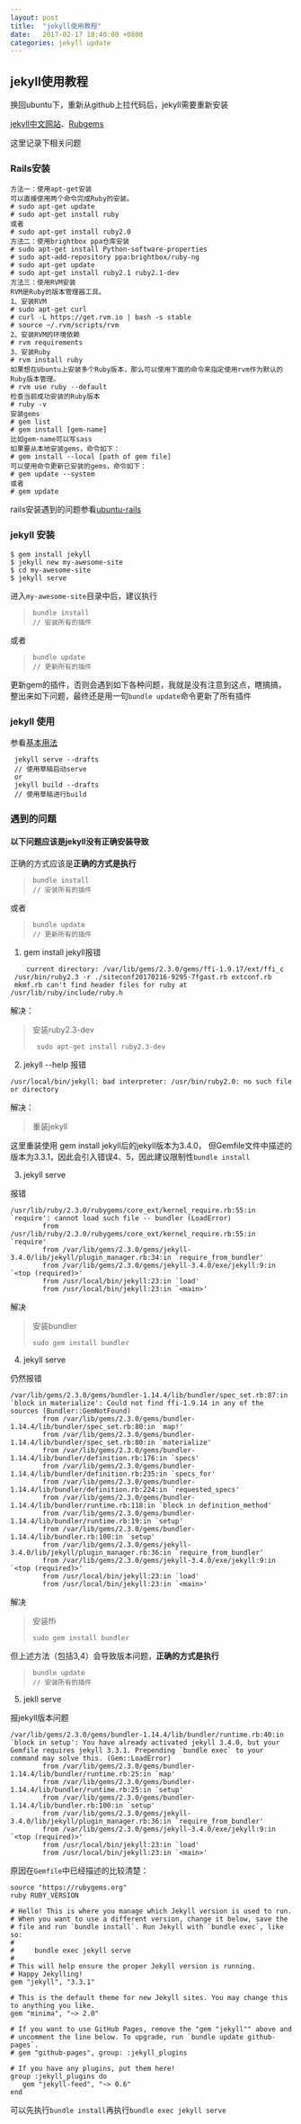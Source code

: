 ```yaml
---
layout: post
title:  "jekyll使用教程"
date:   2017-02-17 10:40:00 +0800
categories: jekyll update
---
```


## jekyll使用教程

换回ubuntu下，重新从github上拉代码后，jekyll需要重新安装

[jekyll中文网站][jekyll.com.cn]、[Rubgems][rubgems]

这里记录下相关问题

### Rails安装

```
方法一：使用apt-get安装
可以直接使用两个命令完成Ruby的安装。
# sudo apt-get update
# sudo apt-get install ruby
或者
# sudo apt-get install ruby2.0
方法二：使用brightbox ppa仓库安装
# sudo apt-get install Python-software-properties
# sudo apt-add-repository ppa:brightbox/ruby-ng
# sudo apt-get update
# sudo apt-get install ruby2.1 ruby2.1-dev
方法三：使用RVM安装
RVM是Ruby的版本管理器工具。
1、安装RVM
# sudo apt-get curl
# curl -L https://get.rvm.io | bash -s stable
# source ~/.rvm/scripts/rvm
2、安装RVM的环境依赖
# rvm requirements
3、安装Ruby
# rvm install ruby
如果想在Ubuntu上安装多个Ruby版本，那么可以使用下面的命令来指定使用rvm作为默认的Ruby版本管理。
# rvm use ruby --default
检查当前成功安装的Ruby版本
# ruby -v
安装gems
# gem list
# gem install [gem-name]
比如gem-name可以写sass
如果要从本地安装gems，命令如下：
# gem install --local [path of gem file]
可以使用命令更新已安装的gems，命令如下：
# gem update --system
或者
# gem update
```
rails安装遇到的问题参看[ubuntu-rails][ubuntu-rails]

### jekyll 安装

```
$ gem install jekyll
$ jekyll new my-awesome-site
$ cd my-awesome-site
$ jekyll serve
```

进入`my-awesome-site`目录中后，建议执行

> ```
> bundle install
> // 安装所有的插件
> ```
或者
> ```
> bundle update
> // 更新所有的插件
> ```

更新gem的插件，否则会遇到如下各种问题，我就是没有注意到这点，瞎搞搞，整出来如下问题，最终还是用一句`bundle update`命令更新了所有插件

### jekyll 使用

参看[基本用法][jekyll.com.cn.usage]

```
 jekyll serve --drafts
 // 使用草稿启动serve
 or
 jekyll build --drafts
 // 使用草稿进行build
```

### 遇到的问题

#### 以下问题应该是jekyll没有正确安装导致

正确的方式应该是**正确的方式是执行**
> ```
> bundle install
> // 安装所有的插件
> ```
或者
> ```
> bundle update
> // 更新所有的插件
> ```

1. gem install jekyll报错

```
    current directory: /var/lib/gems/2.3.0/gems/ffi-1.9.17/ext/ffi_c
 /usr/bin/ruby2.3 -r ./siteconf20170216-9295-7fgast.rb extconf.rb
 mkmf.rb can't find header files for ruby at /usr/lib/ruby/include/ruby.h
```

解决：
> 安装ruby2.3-dev
> ```
>  sudo apt-get install ruby2.3-dev
> ```

2. jekyll --help 报错

```
/usr/local/bin/jekyll: bad interpreter: /usr/bin/ruby2.0: no such file or directory
```

解决：
> 重装jekyll

这里重装使用 gem install jekyll后的jekyll版本为3.4.0， 但Gemfile文件中描述的版本为3.3.1，因此会引入错误4、5，因此建议限制性`bundle install`


3. jekyll serve

报错

```
/usr/lib/ruby/2.3.0/rubygems/core_ext/kernel_require.rb:55:in `require': cannot load such file -- bundler (LoadError)
        from /usr/lib/ruby/2.3.0/rubygems/core_ext/kernel_require.rb:55:in `require'
        from /var/lib/gems/2.3.0/gems/jekyll-3.4.0/lib/jekyll/plugin_manager.rb:34:in `require_from_bundler'
        from /var/lib/gems/2.3.0/gems/jekyll-3.4.0/exe/jekyll:9:in `<top (required)>'
        from /usr/local/bin/jekyll:23:in `load'
        from /usr/local/bin/jekyll:23:in `<main>'
```

解决
> 安装bundler
> ```
> sudo gem install bundler
> ```

4. jekyll serve

仍然报错

```
/var/lib/gems/2.3.0/gems/bundler-1.14.4/lib/bundler/spec_set.rb:87:in `block in materialize': Could not find ffi-1.9.14 in any of the sources (Bundler::GemNotFound)
        from /var/lib/gems/2.3.0/gems/bundler-1.14.4/lib/bundler/spec_set.rb:80:in `map!'
        from /var/lib/gems/2.3.0/gems/bundler-1.14.4/lib/bundler/spec_set.rb:80:in `materialize'
        from /var/lib/gems/2.3.0/gems/bundler-1.14.4/lib/bundler/definition.rb:176:in `specs'
        from /var/lib/gems/2.3.0/gems/bundler-1.14.4/lib/bundler/definition.rb:235:in `specs_for'
        from /var/lib/gems/2.3.0/gems/bundler-1.14.4/lib/bundler/definition.rb:224:in `requested_specs'
        from /var/lib/gems/2.3.0/gems/bundler-1.14.4/lib/bundler/runtime.rb:118:in `block in definition_method'
        from /var/lib/gems/2.3.0/gems/bundler-1.14.4/lib/bundler/runtime.rb:19:in `setup'
        from /var/lib/gems/2.3.0/gems/bundler-1.14.4/lib/bundler.rb:100:in `setup'
        from /var/lib/gems/2.3.0/gems/jekyll-3.4.0/lib/jekyll/plugin_manager.rb:36:in `require_from_bundler'
        from /var/lib/gems/2.3.0/gems/jekyll-3.4.0/exe/jekyll:9:in `<top (required)>'
        from /usr/local/bin/jekyll:23:in `load'
        from /usr/local/bin/jekyll:23:in `<main>'
```

解决
> 安装ffi
> ```
> sudo gem install bundler
> ```

但上述方法（包括3,4）会导致版本问题，**正确的方式是执行**
> ```
> bundle update
> // 安装所有的插件
> ```

5. jekll serve

报jekyll版本问题

```
/var/lib/gems/2.3.0/gems/bundler-1.14.4/lib/bundler/runtime.rb:40:in `block in setup': You have already activated jekyll 3.4.0, but your Gemfile requires jekyll 3.3.1. Prepending `bundle exec` to your command may solve this. (Gem::LoadError)
        from /var/lib/gems/2.3.0/gems/bundler-1.14.4/lib/bundler/runtime.rb:25:in `map'
        from /var/lib/gems/2.3.0/gems/bundler-1.14.4/lib/bundler/runtime.rb:25:in `setup'
        from /var/lib/gems/2.3.0/gems/bundler-1.14.4/lib/bundler.rb:100:in `setup'
        from /var/lib/gems/2.3.0/gems/jekyll-3.4.0/lib/jekyll/plugin_manager.rb:36:in `require_from_bundler'
        from /var/lib/gems/2.3.0/gems/jekyll-3.4.0/exe/jekyll:9:in `<top (required)>'
        from /usr/local/bin/jekyll:23:in `load'
        from /usr/local/bin/jekyll:23:in `<main>'
```

原因在`Gemfile`中已经描述的比较清楚：
```
source "https://rubygems.org"
ruby RUBY_VERSION

# Hello! This is where you manage which Jekyll version is used to run.
# When you want to use a different version, change it below, save the
# file and run `bundle install`. Run Jekyll with `bundle exec`, like so:
#
#     bundle exec jekyll serve
#
# This will help ensure the proper Jekyll version is running.
# Happy Jekylling!
gem "jekyll", "3.3.1"

# This is the default theme for new Jekyll sites. You may change this to anything you like.
gem "minima", "~> 2.0"

# If you want to use GitHub Pages, remove the "gem "jekyll"" above and
# uncomment the line below. To upgrade, run `bundle update github-pages`.
# gem "github-pages", group: :jekyll_plugins

# If you have any plugins, put them here!
group :jekyll_plugins do
   gem "jekyll-feed", "~> 0.6"
end
```

可以先执行`bundle install`再执行`bundle exec jekyll serve`



[ubuntu-rails]: http://www.linuxdiyf.com/linux/14518.html
[rubgems]: https://rubygems.org/
[jekyll.com.cn]: http://jekyll.com.cn/
[jekyll.com.cn.usage]: http://jekyll.com.cn/docs/usage/